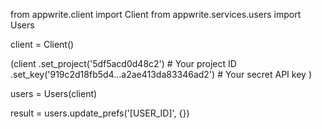from appwrite.client import Client
from appwrite.services.users import Users

client = Client()

(client
  .set_project('5df5acd0d48c2') # Your project ID
  .set_key('919c2d18fb5d4...a2ae413da83346ad2') # Your secret API key
)

users = Users(client)

result = users.update_prefs('[USER_ID]', {})
